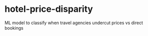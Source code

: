 # hotel-price-disparity

ML model to classify when travel agencies undercut prices vs direct bookings
